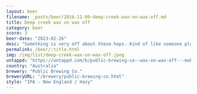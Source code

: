 ```yaml
---
layout: beer
filename: _posts/beer/2016-11-09-deep-creek-wax-on-wax-off.md
title: Deep creek wax on wax off
category: beer
score: 3
beer-date: "2023-02-26"
desc: "Something is very off about these hops. Kind of like someone played a prank and mixed orange juice into my beer. Juicy beers are good, but not like this"
permalink: /beer/:title.html
img: /img/list/deep-creek-wax-on-wax-off.jpeg
untappd: "https://untappd.com/b/public-brewing-co--wax-on-wax-off---maku-x-deep-creek/4774988"
country: "Australia"
brewery: "Public Brewing Co."
breweryURL: "/brewery/public-brewing-co.html"
style: "IPA - New England / Hazy"
---
```

